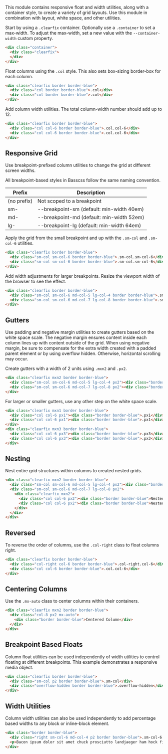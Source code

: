 
This module contains responsive float and width utilities, along with a container style, to create a variety of grid layouts.
Use this module in combination with layout, white space, and other utilities.

Start by using a `.clearfix` container.
Optionally use a `.container` to set a max-width.
To adjust the max-width, set a new value with the `--container-width` custom property.

```html
<div class="container">
  <div class="clearfix">
  </div>
</div>
```

Float columns using the `.col` style. This also sets box-sizing border-box for each column.

```html
<div class="clearfix border border-blue">
  <div class="col border border-blue">.col</div>
  <div class="col border border-blue">.col</div>
</div>
```

Add column width utilities. The total column-width number should add up to 12.

```html
<div class="clearfix border border-blue">
  <div class="col col-6 border border-blue">.col.col-6</div>
  <div class="col col-6 border border-blue">.col.col-6</div>
</div>
```

## Responsive Grid
Use breakpoint-prefixed column utilities to change the grid at different screen widths.

All breakpoint-based styles in Basscss follow the same naming convention.

<div class="overflow-auto">
  <table class="mb2 table-flush table-light">
    <thead>
      <tr> <th>Prefix</th> <th>Description</th> </tr>
    </thead>
    <tbody>
      <tr> <td>(no prefix)</td> <td>Not scoped to a breakpoint</td> </tr>
      <tr> <td>sm-</td> <td>--breakpoint-sm (default: min-width 40em)</td> </tr>
      <tr> <td>md-</td> <td>--breakpoint-md (default: min-width 52em)</td> </tr>
      <tr> <td>lg-</td> <td>--breakpoint-lg (default: min-width 64em)</td> </tr>
    </tbody>
  </table>
</div>

Apply the grid from the small breakpoint and up with the `.sm-col` and `.sm-col-6` utilities.

```html
<div class="clearfix border border-blue">
  <div class="sm-col sm-col-6 border border-blue">.sm-col.sm-col-6</div>
  <div class="sm-col sm-col-6 border border-blue">.sm-col.sm-col-6</div>
</div>
```

Add width adjustments for larger breakpoints. Resize the viewport width of the browser to see the effect.

```html
<div class="clearfix border border-blue">
  <div class="sm-col sm-col-6 md-col-5 lg-col-4 border border-blue">.sm-col.sm-col-6.md-col-5.lg-col-4</div>
  <div class="sm-col sm-col-6 md-col-7 lg-col-8 border border-blue">.sm-col.sm-col-6.md-col-7.lg-col-8</div>
</div>
```


## Gutters

Use padding and negative margin utilities to create gutters based on the white space scale.
The negative margin ensures content inside each column lines up with content outside of the grid.
When using negative margin, be sure to compensate for the extra width created
with a padded parent element or by using overflow hidden.
Otherwise, horizontal scrolling may occur.

Create gutters with a width of 2 units using `.mxn2` and `.px2`.

```html
<div class="clearfix mxn2 border border-blue">
  <div class="sm-col sm-col-6 md-col-5 lg-col-4 px2"><div class="border border-blue">.px2</div></div>
  <div class="sm-col sm-col-6 md-col-7 lg-col-8 px2"><div class="border border-blue">.px2</div></div>
</div>
```

For larger or smaller gutters, use any other step on the white space scale.

```html
<div class="clearfix mxn1 border border-blue">
  <div class="col col-6 px1"><div class="border border-blue">.px1</div></div>
  <div class="col col-6 px1"><div class="border border-blue">.px1</div></div>
</div>
<div class="clearfix mxn3 border border-blue">
  <div class="col col-6 px3"><div class="border border-blue">.px3</div></div>
  <div class="col col-6 px3"><div class="border border-blue">.px3</div></div>
</div>
```

## Nesting
Nest entire grid structures within columns to created nested grids.

```html
<div class="clearfix mxn2 border border-blue">
  <div class="sm-col sm-col-6 md-col-5 lg-col-4 px2"><div class="border border-blue">Unnested</div></div>
  <div class="sm-col sm-col-6 md-col-7 lg-col-8 px2">
    <div class="clearfix mxn2">
      <div class="col col-6 px2"><div class="border border-blue">Nested</div></div>
      <div class="col col-6 px2"><div class="border border-blue">Nested</div></div>
    </div>
  </div>
</div>
```

## Reversed
To reverse the order of columns, use the `.col-right` class to float columns right.

```html
<div class="clearfix border border-blue">
  <div class="col-right col-6 border border-blue">.col-right.col-6</div>
  <div class="col col-6 border border-blue">.col.col-6</div>
</div>
```

## Centering Columns
Use the `.mx-auto` class to center columns within their containers.

```html
<div class="clearfix mxn2 border border-blue">
  <div class="col-8 px2 mx-auto">
    <div class="border border-blue">Centered Column</div>
  </div>
</div>
```

## Breakpoint Based Floats
Column float utilities can be used independently of width utilities to control floating at different breakpoints.
This example demonstrates a responsive media object.

```html
<div class="clearfix border border-blue">
  <div class="sm-col p2 border border-blue">.sm-col</div>
  <div class="overflow-hidden border border-blue">.overflow-hidden</div>
</div>
```

## Width Utilities
Column width utilities can also be used independently to add percentage based widths to any block or inline-block element.

```html
<div class="border border-blue">
  <div class="right sm-col-6 md-col-4 p2 border border-blue">.sm-col-6.md-col-4</div>
  <p>Bacon ipsum dolor sit amet chuck prosciutto landjaeger ham hock filet mignon shoulder hamburger pig venison. Ham bacon corned beef, sausage kielbasa flank tongue pig drumstick capicola swine short loin ham hock kevin.</p>
</div>
```

